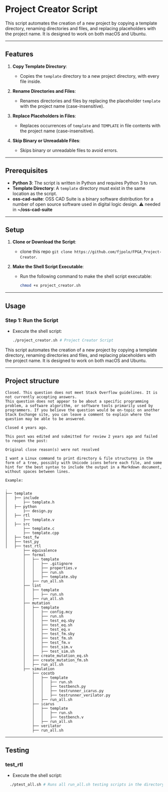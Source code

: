 # Project Creator Script

This script automates the creation of a new project by copying a template directory, renaming directories and files, and replacing placeholders with the project name. It is designed to work on both macOS and Ubuntu.

---

## Features

1. **Copy Template Directory**:
   - Copies the `template` directory to a new project directory, with every file inside.

2. **Rename Directories and Files**:
   - Renames directories and files by replacing the placeholder `template` with the project name (case-insensitive).

3. **Replace Placeholders in Files**:
   - Replaces occurrences of `template` and `TEMPLATE` in file contents with the project name (case-insensitive).

4. **Skip Binary or Unreadable Files**:
   - Skips binary or unreadable files to avoid errors.

---

## Prerequisites

- **Python 3**: The script is written in Python and requires Python 3 to run.
- **Template Directory**: A `template` directory must exist in the same location as the script.
- **oss-cad-suite**: OSS CAD Suite is a binary software distribution for a number of open source software used in digital logic design. ⚠️ needed in **~/oss-cad-suite**

---

## Setup

1. **Clone or Download the Script**:
   - clone this repo `git clone https://github.com/fjpolo/FPGA_Project-Creator`.

2. **Make the Shell Script Executable**:
   - Run the following command to make the shell script executable:
     ```bash
     chmod +x project_creator.sh
     ```

---

## Usage

### Step 1: Run the Script
- Execute the shell script:
  ```bash
  ./project_creator.sh # Project Creator Script
  ```

This script automates the creation of a new project by copying a template directory, renaming directories and files, and replacing placeholders with the project name. It is designed to work on both macOS and Ubuntu.

---

## Project structure

```
Closed. This question does not meet Stack Overflow guidelines. It is not currently accepting answers.
This question does not appear to be about a specific programming problem, a software algorithm, or software tools primarily used by programmers. If you believe the question would be on-topic on another Stack Exchange site, you can leave a comment to explain where the question may be able to be answered.

Closed 4 years ago.

This post was edited and submitted for review 2 years ago and failed to reopen the post:

Original close reason(s) were not resolved

I want a Linux command to print directory & file structures in the form of a tree, possibly with Unicode icons before each file, and some hint for the best syntax to include the output in a Markdown document, without spaces between lines.

Example:

.
├── template
│   ├── include
│       ├── template.h
│   ├── python
│       ├── design.py
│   ├── rtl
│       ├── template.v
│   ├── src
│       ├── template.c
│       ├── template.cpp
│   ├── test_fw
│   ├── test_py
│   ├── test_rtl
        ├── equivalence
        ├── formal
        │   ├── template
        │   │   ├── .gitignore
        │   │   ├── properties.v
        │   │   ├── run.sh
        │   │   ├── template.sby
        │   ├── run_all.sh
        ├── lint
        │   ├── template
        │   │   ├── run.sh
        │   ├── run_all.sh
        ├── mutation
        │   ├── template
        │   │   ├── config.mcy
        │   │   ├── run.sh
        │   │   ├── test_eq.sby
        │   │   ├── test_eq.sh
        │   │   ├── test_eq.v
        │   │   ├── test_fm.sby
        │   │   ├── test_fm.sh
        │   │   ├── test_fm.v
        │   │   ├── test_sim.v
        │   │   ├── test_sim.sh
        │   ├── create_mutation_eq.sh
        │   ├── create_mutation_fm.sh
        │   ├── run_all.sh
        ├── simulation
            ├── cocotb
            │   ├── template
            │   │   ├── run.sh
            │   │   ├── testbench.py
            │   │   ├── testrunner_icarus.py
            │   │   ├── testrunner_verilator.py
            │   ├── run_all.sh
            ├── icarus
            │   ├── template
            │   │   ├── run.sh
            │   │   ├── testbench.v
            │   ├── run_all.sh
            ├── verilator
            ├── run_all.sh
```

---

## Testing

### test_rtl

- Execute the shell script:
```bash
  ./ptest_all.sh # Runs all run_all.sh testing scripts in the directory
```